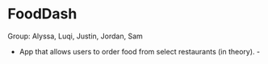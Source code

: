 # FoodDash

Group: Alyssa, Luqi, Justin, Jordan, Sam  
- App that allows users to order food from select restaurants (in theory). -
